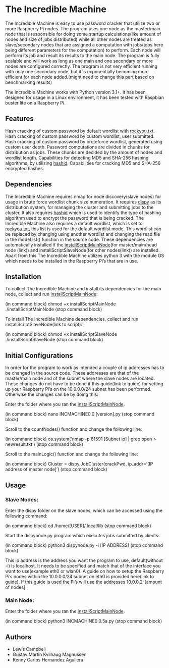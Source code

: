 # The Incredible Machine

The Incredible Machine is easy to use password cracker that utilize two or more Raspberry Pi nodes. The program uses one node as the master/main node that is responsible for doing some startup calculations(like amount of nodes and size of jobs distributed) while all other nodes are treated as slave/secondary nodes that are assigned a computation with jobs(jobs here being different parameters for the computation) to perform. Each node will perform its job and result its results to the main node. The program is fully scalable and will work as long as one main and one secondary or more nodes are configured correctly. The program is not very efficient running with only one secondary node, but it is exponentially becoming more efficient for each node added.(might need to change this part based on benchmarking results)

The Incredible Machine works with Python version 3.1+. It has been designed for usage in a Linux environment, it has been tested with Raspbian buster lite on a Raspberry Pi. 

## Features

Hash cracking of custom password by default wordlist  with [rockyou.txt](https://github.com/danielmiessler/SecLists/blob/master/Passwords/Leaked-Databases/rockyou-20.txt).
Hash cracking of custom password by custom wordlist, user submitted.
Hash cracking of custom password by bruteforce wordlist, generated using custom user depth.
Password computations are divided in chunks for distribution as jobs. These chunks are decided by the amount of nodes and wordlist length. 
Capabilities for detecting MD5 and SHA-256 hashing algorithms, by utilizing [hashid](https://github.com/psypanda/hashID).
Capabilities for cracking MD5 and SHA-256 encrypted hashes.

## Dependencies

The Incredible Machine requires nmap for node discovery(slave nodes) for usage in brute force wordlist chunk size numeration. It requires [dispy](http://dispy.sourceforge.net/dispy.html) as its distribution system, for managing the cluster and submitting jobs to the cluster. It also requires [hashid](https://github.com/psypanda/hashID) which is used to identify the type of hashing algorithm used to encrypt the password that is being cracked. The Incredible Machine also requires a default wordlist, which is set to [rockyou.txt](https://github.com/danielmiessler/SecLists/blob/master/Passwords/Leaked-Databases/rockyou-20.txt), this list is used for the default wordlist mode. This wordlist can be replaced by changing using another wordlist and changing the read file in the modeList() function in the source code. These dependencies are automatically installed if the [installScriptMainNode](https://github.com/Rednewspaper/The-Incredible-Machine/blob/master/installScriptMainNode)(for master/main/head node (link)) and installScriptSlaveNode(for other nodes(link)) are installed. Apart from this The Incredible Machine utilizes python 3 with the module OS which needs to be installed in the Raspberry Pi’s that are in use. 

## Installation

To collect The Incredible Machine and install its dependencies for the main node, collect and run [installScriptMainNode](https://github.com/Rednewspaper/The-Incredible-Machine/blob/master/installScriptMainNode):

(in command block)
chmod +x installScriptMainNode
./installScriptMainNode
(stop command block)

To install The Incredible Machine dependencies, collect and run installScriptSlaveNode(link to script):

(in command block)
chmod +x installScriptSlaveNode
./installScriptSlaveNode
(stop command block)

## Initial Configurations

In order for the program to work as intended a couple of ip addresses has to be changed in the source code. These addresses are that of the master/main node and of the subnet where the slave nodes are located. These changes do not have to be done if this guide(link to guide) for setting up your Raspberry Pi’s on the 10.0.0.0/24 subnet has been performed. Otherwise the changes can be by doing this:

Enter the folder where you ran the [installScriptMainNode](https://github.com/Rednewspaper/The-Incredible-Machine/blob/master/installScriptMainNode).

(in command block)
nano INCMACHINE0.0.[version].py
(stop command block)

Scroll to the countNodes() function and change the following line:



(in command block)
os.system(‘nmap -p 61591 [Subnet ip] | grep open > newresult.txt’)
(stop command block)

Scroll to the mainLogic() function and change the following line:




(in command block)
Cluster = dispy.JobCluster(crackPwd, ip_addr=’[IP address of master node]’)
(stop command block)

## Usage

### Slave Nodes:

Enter the dispy folder  on the slave nodes, which can be accessed using the following command:

(in command block)
cd /home/[USER]/.local/lib
(stop command block)

Start the dispynode.py program which executes jobs submitted by clients:

(in command block)
python3 dispynode.py -i [IP ADDRESS]
(stop command block)

This ip address is the address you want the program to use, default(without -i) is localhost. It needs to be specified and match that of the interface you want to use(example eth0 or wlan0). A guide on how to setup the Raspberry Pi’s nodes within the 10.0.0.0/24 subnet on eth0 is provided here(link to guide). If this guide is used the Pi’s will use the addresses 10.0.0.2-[amount of nodes].

### Main Node:

Enter the folder where you ran the [installScriptMainNode](https://github.com/Rednewspaper/The-Incredible-Machine/blob/master/installScriptMainNode).

(in command block)
python3 INCMACHINE0.0.5a.py 
(stop command block)

## Authors

* Lewis Campbell
* Gustav Martin Kvilhaug Magnussen
* Kenny Carlos Hernandez Aguilera

